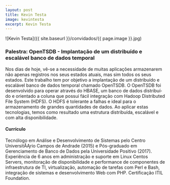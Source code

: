 ```yaml
---
layout: post
title: Kevin Testa
image: kevintesta
excerpt: Kevin Testa
---
```

![Kevin Testa]({{ site.baseurl }}/convidados/{{ page.image }}.jpg)

### Palestra: OpenTSDB - Implantação de um distribuído e escalável banco de dados temporal

Nos dias de hoje, vê-se a necessidade de muitas aplicações armazenarem não apenas registros nos seus estados atuais, mas sim todos os seus estados. 
Este trabalho tem por objetivo a implantação de um distribuído e escalável banco de dados temporal chamado OpenTSDB.
O OpenTSDB foi desenvolvido para operar através do HBASE, um banco de dados distribuí­do e orientado a coluna que possui fácil integração com Hadoop Distributed File System (HDFS). O HDFS é tolerante a falhas e ideal para o armazenamento de grandes quantidades de dados.
Ao aplicar estas tecnologias, temos como resultado uma estrutura distribuí­da, escalável e com alta disponibilidade.

#### Currículo

Tecnólogo em Análise e Desenvolvimento de Sistemas pelo Centro UniversitÃĄrio Campos de Andrade (2015) e Pós-graduado em Gerenciamento de Banco de Dados pela Universidade Positivo (2017). Experiência de 6 anos em administração e suporte em Linux Centos Servers, monitoração de disponibilidade e performance de componentes de infraestrutura de TI, virtualização, automação de tarefas com Perl e Bash, integração de sistemas e desenvolvimento Web com PHP.
Certificação ITIL Foundation.
